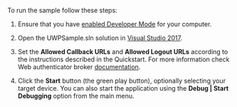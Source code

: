 
To run the sample follow these steps:

1) Ensure that you have <a href="https://docs.microsoft.com/en-us/windows/uwp/get-started/enable-your-device-for-development" target="_blank">enabled Developer Mode</a> for your computer.

2) Open the UWPSample.sln solution in <a href="https://www.visualstudio.com/vs/" target="_blank">Visual Studio 2017</a>.

3) Set the **Allowed Callback URLs** and **Allowed Logout URLs** according to the instructions described in the Quickstart. For more information check Web authenticator broker <a href="https://docs.microsoft.com/en-us/windows/uwp/security/web-authentication-broker#connecting-with-single-sign-on-sso" target="_blank">documentation</a>.

4) Click the **Start** button (the green play button), optionally selecting your target device. You can also start the application using the **Debug | Start Debugging** option from the main menu.
